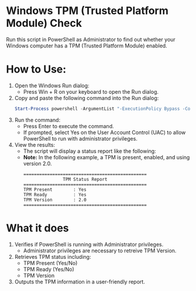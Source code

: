 # Windows TPM (Trusted Platform Module) Check
Run this script in PowerShell as Administrator to find out whether your Windows computer has a TPM (Trusted Platform Module) enabled.

# How to Use:
1. Open the Windows Run dialog:
    - Press Win + R on your keyboard to open the Run dialog.
2. Copy and paste the following command into the Run dialog:
    ```powershell
    Start-Process powershell -ArgumentList "-ExecutionPolicy Bypass -Command Invoke-Expression (New-Object System.Net.WebClient).DownloadString('https://raw.githubusercontent.com/EZTaylor/win-tpm-check/refs/heads/main/tpm-check.ps1')" -Verb RunAs
    ```
3. Run the command:
    - Press Enter to execute the command.
    - If prompted, select Yes on the User Account Control (UAC) to allow PowerShell to run with administrator privileges.
4. View the results:
    - The script will display a status report like the following:
    - **Note:** In the following example, a TPM is present, enabled, and using version 2.0.
      ```
      ===============================================
                     TPM Status Report
      ===============================================
      TPM Present        : Yes
      TPM Ready          : Yes
      TPM Version        : 2.0
      ===============================================
      ```

# What it does
1. Verifies if PowerShell is running with Administrator privileges.
    - Administrator privileges are necessary to retreive TPM Version.
2. Retrieves TPM status including:
    - TPM Present (Yes/No)
    - TPM Ready (Yes/No)
    - TPM Version
3. Outputs the TPM information in a user-friendly report.
